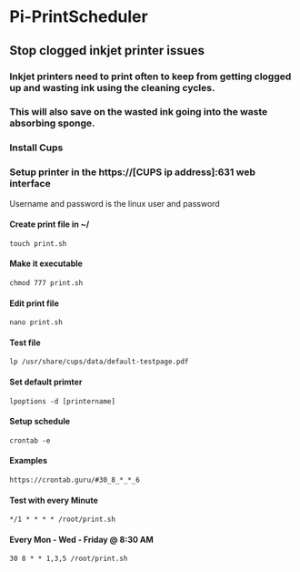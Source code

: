 # Pi-PrintScheduler

## Stop clogged inkjet printer issues
### Inkjet printers need to print often to keep from getting clogged up and wasting ink using the cleaning cycles.
### This will also save on the wasted ink going into the waste absorbing sponge.



### Install Cups
### Setup printer in the https://[CUPS ip address]:631 web interface
Username and password is the linux user and password


#### Create print file in ~/
   `touch print.sh`
#### Make it executable
   `chmod 777 print.sh`
#### Edit print file
   `nano print.sh`
#### Test file
   `lp /usr/share/cups/data/default-testpage.pdf`

#### Set default primter
   `lpoptions -d [printername]`

#### Setup schedule
   `crontab -e`

#### Examples
   `https://crontab.guru/#30_8_*_*_6`

#### Test with every Minute
   `*/1 * * * * /root/print.sh`

#### Every Mon - Wed - Friday @ 8:30 AM
   `30 8 * * 1,3,5 /root/print.sh`
